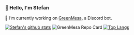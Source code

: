 ### 👋 Hello, I'm Stefan

🔭 I’m currently working on [GreenMesa](https://github.com/enigmadigm/greenmesa), a Discord bot.


[![Stefan's github stats](https://github-readme-stats.vercel.app/api?username=GalaxySH&show_icons=true&include_all_commits=false&theme=radical&hide_title=false&count_private=true&hide=stars&bg_color=30,e96443,904e95&title_color=fff&text_color=fff)](https://github.com/GalaxySH)
![GreenMesa Repo Card](https://github-readme-stats.vercel.app/api/pin?username=EnigmaDigm&repo=GreenMesa&icon_color=f9f9f9&bg_color=30,e96443,904e95&title_color=fff&text_color=fff)
[![Top Langs](https://github-readme-stats.vercel.app/api/top-langs/?username=GalaxySH&langs_count=10&title_color=fff&text_color=9f9f9f&bg_color=151515)](https://github.com/GalaxySH)

<!--
**GalaxySH/GalaxySH** is a ✨ _special_ ✨ repository because its `README.md` (this file) appears on your GitHub profile.

Here are some ideas to get you started:

- 🔭 I’m currently working on ...
- 🌱 I’m currently learning ...
- 👯 I’m looking to collaborate on ...
- 🤔 I’m looking for help with ...
- 💬 Ask me about ...
- 📫 How to reach me: ...
- 😄 Pronouns: ...
- ⚡ Fun fact: ...
-->
